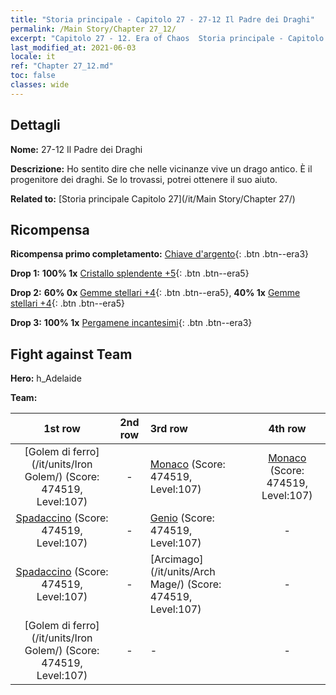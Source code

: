 ```yaml
---
title: "Storia principale - Capitolo 27 - 27-12 Il Padre dei Draghi"
permalink: /Main Story/Chapter 27_12/
excerpt: "Capitolo 27 - 12. Era of Chaos  Storia principale - Capitolo 27_12. 27-12 Il Padre dei Draghi"
last_modified_at: 2021-06-03
locale: it
ref: "Chapter 27_12.md"
toc: false
classes: wide
---
```


## Dettagli

 **Nome:** 27-12 Il Padre dei Draghi

 **Descrizione:** Ho sentito dire che nelle vicinanze vive un drago antico. È il progenitore dei draghi. Se lo trovassi, potrei ottenere il suo aiuto.

 **Related to:** [Storia principale Capitolo 27](/it/Main Story/Chapter 27/)

## Ricompensa

 **Ricompensa primo completamento:** [Chiave d'argento](/ItemsIT/con_693/){: .btn .btn--era3}

 **Drop 1:** **100% 1x** [Cristallo splendente +5](/ItemsIT/mat_101/){: .btn .btn--era5}

 **Drop 2:** **60% 0x** [Gemme stellari +4](/ItemsIT/mat_93/){: .btn .btn--era5}, **40% 1x** [Gemme stellari +4](/ItemsIT/mat_93/){: .btn .btn--era5}

 **Drop 3:** **100% 1x** [Pergamene incantesimi](/ItemsIT/con_694/){: .btn .btn--era3}


## Fight against Team
 **Hero:** h_Adelaide

 **Team:**


  | 1st row | 2nd row | 3rd row | 4th row |
  |:----:|:----:|:----|:----:|
  | [Golem di ferro](/it/units/Iron Golem/) (Score: 474519, Level:107)  | - | [Monaco](/it/units/Monk/) (Score: 474519, Level:107)  | [Monaco](/it/units/Monk/) (Score: 474519, Level:107)  |
  | [Spadaccino](/it/units/Swordsman/) (Score: 474519, Level:107)  | - | [Genio](/it/units/Genie/) (Score: 474519, Level:107)  | - |
  | [Spadaccino](/it/units/Swordsman/) (Score: 474519, Level:107)  | - | [Arcimago](/it/units/Arch Mage/) (Score: 474519, Level:107)  | - |
  | [Golem di ferro](/it/units/Iron Golem/) (Score: 474519, Level:107)  | - | - | - |


